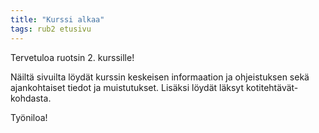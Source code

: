 ```yaml
---
title: "Kurssi alkaa"
tags: rub2 etusivu
---
```


Tervetuloa ruotsin 2. kurssille!

Näiltä sivuilta löydät kurssin keskeisen informaation ja ohjeistuksen sekä ajankohtaiset tiedot ja muistutukset. Lisäksi löydät läksyt kotitehtävät-kohdasta. 

Työniloa!
